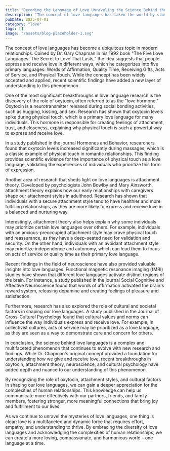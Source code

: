 ```yaml
---
title: "Decoding the Language of Love Unraveling the Science Behind the Five Love Languages"
description: "The concept of love languages has taken the world by storm, helping individuals understand how they give and receive love in relationships. But whats the science behind this phenomenon? In this art..."
pubDate: 2025-07-01
category: "love"
tags: []
image: "/assets/blog-placeholder-1.svg"
---
```


The concept of love languages has become a ubiquitous topic in modern relationships. Coined by Dr. Gary Chapman in his 1992 book "The Five Love Languages: The Secret to Love That Lasts," the idea suggests that people express and receive love in different ways, which he categorizes into five primary languages: Words of Affirmation, Quality Time, Receiving Gifts, Acts of Service, and Physical Touch. While the concept has been widely accepted and applied, recent scientific findings have added a new layer of understanding to this phenomenon.

One of the most significant breakthroughs in love language research is the discovery of the role of oxytocin, often referred to as the "love hormone." Oxytocin is a neurotransmitter released during social bonding activities, such as hugging, kissing, and sex. Research has shown that oxytocin levels spike during physical touch, which is a primary love language for many individuals. This hormone is responsible for creating feelings of attachment, trust, and closeness, explaining why physical touch is such a powerful way to express and receive love.

In a study published in the journal Hormones and Behavior, researchers found that oxytocin levels increased significantly during massages, which is a classic example of physical touch in romantic relationships. This finding provides scientific evidence for the importance of physical touch as a love language, validating the experiences of individuals who prioritize this form of expression.

Another area of research that sheds light on love languages is attachment theory. Developed by psychologists John Bowlby and Mary Ainsworth, attachment theory explains how our early relationships with caregivers shape our attachment styles in adulthood. Research has shown that individuals with a secure attachment style tend to have healthier and more fulfilling relationships, as they are more likely to express and receive love in a balanced and nurturing way.

Interestingly, attachment theory also helps explain why some individuals may prioritize certain love languages over others. For example, individuals with an anxious-preoccupied attachment style may crave physical touch and reassurance, as they have a deep-seated need for validation and security. On the other hand, individuals with an avoidant attachment style may prioritize independence and autonomy, which can lead them to focus on acts of service or quality time as their primary love language.

Recent findings in the field of neuroscience have also provided valuable insights into love languages. Functional magnetic resonance imaging (fMRI) studies have shown that different love languages activate distinct regions of the brain. For instance, a study published in the journal Social Cognitive and Affective Neuroscience found that words of affirmation activated the brain's reward system, releasing dopamine and creating feelings of pleasure and satisfaction.

Furthermore, research has also explored the role of cultural and societal factors in shaping our love languages. A study published in the Journal of Cross-Cultural Psychology found that cultural values and norms can influence the way individuals express and receive love. For example, in collectivist cultures, acts of service may be prioritized as a love language, as they are seen as a way to demonstrate care and concern for others.

In conclusion, the science behind love languages is a complex and multifaceted phenomenon that continues to evolve with new research and findings. While Dr. Chapman's original concept provided a foundation for understanding how we give and receive love, recent breakthroughs in oxytocin, attachment theory, neuroscience, and cultural psychology have added depth and nuance to our understanding of this phenomenon.

By recognizing the role of oxytocin, attachment styles, and cultural factors in shaping our love languages, we can gain a deeper appreciation for the complexities of human relationships. This knowledge can help us communicate more effectively with our partners, friends, and family members, fostering stronger, more meaningful connections that bring joy and fulfillment to our lives.

As we continue to unravel the mysteries of love languages, one thing is clear: love is a multifaceted and dynamic force that requires effort, empathy, and understanding to thrive. By embracing the diversity of love languages and acknowledging the complexities of human relationships, we can create a more loving, compassionate, and harmonious world – one language at a time.